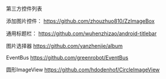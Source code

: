 第三方控件列表

添加图片控件：
https://github.com/zhouzhuo810/ZzImageBox

通用标题栏：
https://github.com/wuhenzhizao/android-titlebar

图片选择器
https://github.com/yanzhenjie/album

EventBus
https://github.com/greenrobot/EventBus

圆形ImageView
https://github.com/hdodenhof/CircleImageView